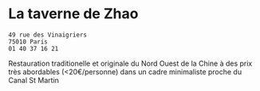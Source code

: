 # La taverne de Zhao

    49 rue des Vinaigriers
    75010 Paris
    01 40 37 16 21

Restauration traditionelle et originale du Nord Ouest de la Chine à des prix très abordables (<20€/personne) dans un cadre minimaliste proche du Canal St Martin
